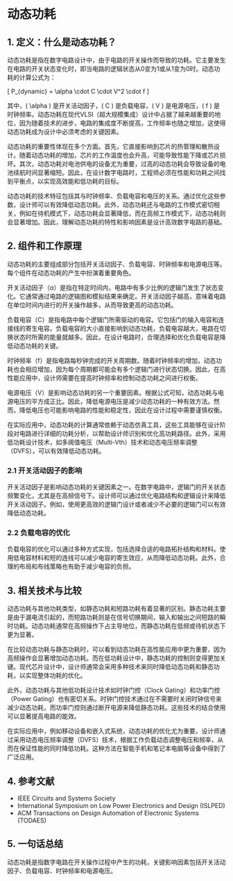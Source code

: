 # 动态功耗

## 1. 定义：什么是**动态功耗**？
动态功耗是指在数字电路设计中，由于电路的开关操作而导致的功耗。它主要发生在电路的开关状态变化时，即当电路的逻辑状态从0变为1或从1变为0时。动态功耗的计算公式为：

\[ P_{dynamic} = \alpha \cdot C \cdot V^2 \cdot f \]

其中，\( \alpha \) 是开关活动因子，\( C \) 是负载电容，\( V \) 是电源电压，\( f \) 是时钟频率。动态功耗在现代VLSI（超大规模集成）设计中占据了越来越重要的地位，因为随着技术的进步，电路的集成度不断提高，工作频率也随之增加，这使得动态功耗成为设计中必须考虑的关键因素。

动态功耗的重要性体现在多个方面。首先，它直接影响到芯片的热管理和散热设计。随着动态功耗的增加，芯片的工作温度也会升高，可能导致性能下降或芯片损坏。其次，动态功耗对电池供电的设备尤为重要，过高的动态功耗会导致设备的电池续航时间显著缩短。因此，在设计数字电路时，工程师必须在性能和功耗之间找到平衡点，以实现高效能和低功耗的目标。

动态功耗的技术特征包括其与时钟频率、负载电容和电压的关系。通过优化这些参数，设计师可以有效降低动态功耗。此外，动态功耗还与电路的工作模式密切相关，例如在待机模式下，动态功耗会显著降低，而在高频工作模式下，动态功耗则会显著增加。因此，理解动态功耗的特性和影响因素是设计高效数字电路的基础。

## 2. 组件和工作原理
动态功耗的主要组成部分包括开关活动因子、负载电容、时钟频率和电源电压等。每个组件在动态功耗的产生中扮演着重要角色。

开关活动因子（α）是指在特定时间内，电路中有多少比例的逻辑门发生了状态变化。它通常通过电路的逻辑图和模拟结果来确定。开关活动因子越高，意味着电路在单位时间内进行的开关操作越多，从而导致更高的动态功耗。

负载电容（C）是指电路中每个逻辑门所需驱动的电容。它包括门的输入电容和连接线的寄生电容。负载电容的大小直接影响到动态功耗，负载电容越大，电路在切换状态时所需的能量就越多。因此，在设计电路时，合理选择和优化负载电容是降低动态功耗的关键。

时钟频率（f）是指电路每秒钟完成的开关周期数。随着时钟频率的增加，动态功耗也会相应增加，因为每个周期都可能会有多个逻辑门进行状态切换。因此，在高性能应用中，设计师需要在提高时钟频率和控制动态功耗之间进行权衡。

电源电压（V）是影响动态功耗的另一个重要因素。根据公式可知，动态功耗与电源电压的平方成正比。因此，降低电源电压是减少动态功耗的一种有效方法。然而，降低电压也可能影响电路的性能和稳定性，因此在设计过程中需要谨慎权衡。

在实际应用中，动态功耗的计算通常依赖于动态仿真工具，这些工具能够在设计阶段对电路进行详细的功耗分析，以帮助设计师识别和优化高功耗路径。此外，采用低功耗设计技术，如多阈值电压（Multi-Vth）技术和动态电压频率调整（DVFS），可以有效降低动态功耗。

### 2.1 开关活动因子的影响
开关活动因子是影响动态功耗的关键因素之一。在数字电路中，逻辑门的开关状态频繁变化，尤其是在高频信号下。设计师可以通过优化电路结构和逻辑设计来降低开关活动因子。例如，使用更高效的逻辑门设计或者减少不必要的逻辑门可以有效降低动态功耗。

### 2.2 负载电容的优化
负载电容的优化可以通过多种方式实现，包括选择合适的电路拓扑结构和材料。使用低电容材料和短的连线可以减少电容的寄生效应，从而降低动态功耗。此外，合理的布局和布线策略也有助于减少电容的负担。

## 3. 相关技术与比较
动态功耗与其他功耗类型，如静态功耗和短路功耗有着显著的区别。静态功耗主要是由于漏电流引起的，而短路功耗则是在信号切换期间，输入和输出之间短路的瞬时功耗。动态功耗通常在高频操作下占主导地位，而静态功耗在低频或待机状态下更为显著。

在比较动态功耗与静态功耗时，可以看到动态功耗在高性能应用中更为重要，因为高频操作会显著增加动态功耗。而在低功耗设计中，静态功耗的控制则变得更加关键。现代芯片设计中，设计师通常会采用多种技术来同时降低动态功耗和静态功耗，以实现整体功耗的优化。

此外，动态功耗与其他低功耗设计技术如时钟门控（Clock Gating）和功率门控（Power Gating）也有密切关系。时钟门控技术通过在不需要时关闭时钟信号来减少动态功耗，而功率门控则通过断开电源来降低静态功耗。这些技术的结合使用可以显著提高电路的能效。

在实际应用中，例如移动设备和嵌入式系统，动态功耗的优化尤为重要。设计师通过采用动态电压频率调整（DVFS）技术，根据工作负载动态调整电压和频率，从而在保证性能的同时降低功耗。这种方法在智能手机和笔记本电脑等设备中得到了广泛应用。

## 4. 参考文献
- IEEE Circuits and Systems Society
- International Symposium on Low Power Electronics and Design (ISLPED)
- ACM Transactions on Design Automation of Electronic Systems (TODAES)

## 5. 一句话总结
动态功耗是指数字电路在开关操作过程中产生的功耗，关键影响因素包括开关活动因子、负载电容、时钟频率和电源电压。